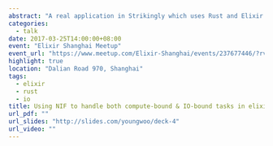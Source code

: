 ```yaml
---
abstract: "A real application in Strikingly which uses Rust and Elixir to handle both IO bounded and computing bounded task in single app"
categories:
  - talk
date: 2017-03-25T14:00:00+08:00
event: "Elixir Shanghai Meetup"
event_url: "https://www.meetup.com/Elixir-Shanghai/events/237677446/?rv=me2&_af=event&_af_eid=237677446&https=on"
highlight: true
location: "Dalian Road 970, Shanghai"
tags: 
  - elixir
  - rust
  - io
title: Using NIF to handle both compute-bound & IO-bound tasks in elixir
url_pdf: ""
url_slides: "http://slides.com/youngwoo/deck-4"
url_video: ""
---
```


